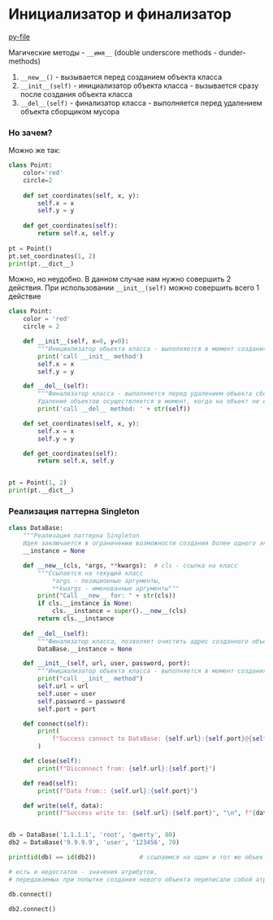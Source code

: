 # Инициализатор и финализатор

[py-file](3_dunder_methods.py)

Магические методы - `__имя__` (double underscore methods - dunder-methods)

1. `__new__()` - вызывается перед созданием объекта класса
1. `__init__(self)` - инициализатор объекта класса - вызывается сразу после создания объекта класса
1. `__del__(self)` - финализатор класса - выполняется перед удалением объекта сборщиком мусора

### Но зачем?
Можно же так:
```python
class Point:
    color='red'
    circle=2
    
    def set_coordinates(self, x, y):
        self.x = x
        self.y = y
        
    def get_coordinates(self):
        return self.x, self.y
    
pt = Point()
pt.set_coordinates(1, 2)
print(pt.__dict__)

```

Можно, но неудобно. В данном случае нам нужно совершить 2 действия.
При использовании `__init__(self)` можно совершить всего 1 действие

```python
class Point:
    color = 'red'
    circle = 2

    def __init__(self, x=0, y=0):
        """Инициализатор объекта класса - выполняется в момент создания объекта"""
        print('call __init__ method')
        self.x = x
        self.y = y

    def __del__(self):
        """Финализатор класса - выполняется перед удалением объекта сборщиком мусора.
        Удаление объектов осуществляется в момент, когда на объект не ведет больше ни одной ссылки"""
        print('call __del__ method: ' + str(self))

    def set_coordinates(self, x, y):
        self.x = x
        self.y = y

    def get_coordinates(self):
        return self.x, self.y


pt = Point(1, 2)
print(pt.__dict__)

```

### Реализация паттерна Singleton
```python
class DataBase:
    """Реализация паттерна Singleton
    Идея заключается в ограничении возможности создания более одного экземпляра класса"""
    __instance = None

    def __new__(cls, *args, **kwargs):  # cls - ссылка на класс
        """Ссылается на текущий класс
            *args - позиционные аргументы,
            **kwargs - именованные аргументы"""
        print("Call __new__ for: " + str(cls))
        if cls.__instance is None:
            cls.__instance = super().__new__(cls) 
        return cls.__instance
    
    def __del__(self):
        """Финализатор класса, позволяет очистить адрес созданного объекта после его удаления"""
        DataBase.__instance = None

    def __init__(self, url, user, password, port):
        """Инициализатор объекта класса - выполняется в момент создания объекта"""
        print("call __init__ method")
        self.url = url
        self.user = user
        self.password = password
        self.port = port

    def connect(self):
        print(
            f"Success connect to DataBase: {self.url}:{self.port}@{self.user}#{'*' * len(self.password)}"
        )

    def close(self):
        print(f"Disconnect from: {self.url}:{self.port}")

    def read(self):
        print(f"Data from:: {self.url}:{self.port}")

    def write(self, data):
        print(f"Success write to: {self.url}:{self.port}", "\n", f"{data}")


db = DataBase('1.1.1.1', 'root', 'qwerty', 80)
db2 = DataBase('9.9.9.9', 'user', '123456', 70)

print(id(db) == id(db2))            # ссылаемся на один и тот же объект

# есть и недостаток - значения атрибутов, 
# передаваемых при попытке создания нового объекта переписали собой атрибуты обоих объектов класса

db.connect()

db2.connect()
```